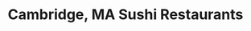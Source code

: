 ---
layout: city
title: Cambridge, MA Sushi Restaurants
permalink: /massachusetts/cambridge/
stateAbbr: MA
stateName: Massachusetts
cityName: Cambridge
---